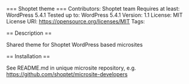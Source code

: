 === Shoptet theme ===
Contributors: Shoptet team
Requires at least: WordPress 5.4.1
Tested up to: WordPress 5.4.1
Version: 1.1
License: MIT
License URI: https://opensource.org/licenses/MIT
Tags:

== Description ==

Shared theme for Shoptet WordPress based microsites

== Installation ==

See README.md in unique microsite repository, e.g. https://github.com/shoptet/microsite-developers

